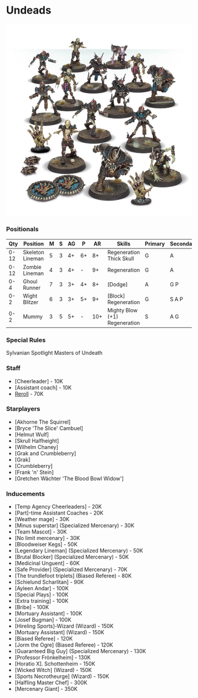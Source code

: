 ﻿# Undeads

![](../media/teams/ChampionsofDeathTeam01.jpg)

### Positionals

| Qty  | Position         | M | S | AG | P  | AR  | Skills                               | Primary | Secondary | Cost |
| ---- | ---------------- | - | - | -- | -- | --- | ------------------------------------ | ------- | --------- | ---- |
| 0-12 | Skeleton Lineman | 5 | 3 | 4+ | 6+ | 8+  | Regeneration <br /> Thick Skull      | G       | A         | 40K  |
| 0-12 | Zombie Lineman   | 4 | 3 | 4+ | -  | 9+  | Regeneration                         | G       | A         | 40K  |
| 0-4  | Ghoul Runner     | 7 | 3 | 3+ | 4+ | 8+  | [Dodge]                              | A       | G P       | 75K  |
| 0-2  | Wight Blitzer    | 6 | 3 | 3+ | 5+ | 9+  | [Block] <br /> Regeneration   | G       | S A P     | 90K  |
| 0-2  | Mummy            | 3 | 5 | 5+ | -  | 10+ | Mighty Blow (+1) <br /> Regeneration | S       | A G       | 125K |

### Special Rules

Sylvanian Spotlight
Masters of Undeath

### Staff

* [Cheerleader] - 10K
* [Assistant coach] - 10K
* [Reroll](s) - 70K

### Starplayers

* [Akhorne The Squirrel]                     
* [Bryce 'The Slice' Cambuel]                
* [Helmut Wulf]                              
* [Skrull Halfheight]                        
* [Wilhelm Chaney]                           
* [Grak and Crumbleberry]                    
* [Grak]                                       
* [Crumbleberry]                               
* [Frank 'n' Stein]                          
* [Gretchen Wächter 'The Blood Bowl Widow'] 

### Inducements

* [Temp Agency Cheerleaders] - 20K
* [Part]-time Assistant Coaches - 20K
* [Weather mage] - 30K
* [Minus superstar] (Specialized Mercenary) - 30K
* [Team Mascot] - 30K
* [No limit mercenary] - 30K
* [Bloodweiser Kegs] - 50K
* [Legendary Lineman] (Specialized Mercenary) - 50K
* [Brutal Blocker] (Specialized Mercenary) - 50K
* [Medicinal Unguent] - 60K
* [Safe Provider] (Specialized Mercenary) - 70K
* [The trundlefoot triplets] (Biased Referee) - 80K
* [Schielund Scharlitan] - 90K
* [Ayleen Andar] - 100K
* [Special Plays] - 100K
* [Extra training] - 100K
* [Bribe] - 100K
* [Mortuary Assistant] - 100K
* [Josef Bugman] - 100K
* [Hireling Sports]-Wizard (Wizard) - 150K
* [Mortuary Assistant] (Wizard) - 150K
* [Biased Referee] - 120K
* [Jorm the Ogre] (Biased Referee) - 120K
* [Guaranteed Big Guy] (Specialized Mercenary) - 130K
* [Professor Frönkelheim] - 130K
* [Horatio X]. Schottenheim - 150K
* [Wicked Witch] (Wizard) - 150K
* [Sports Necrotheurge] (Wizard) - 150K
* [Halfling Master Chef] - 300K
* [Mercenary Giant] - 350K
